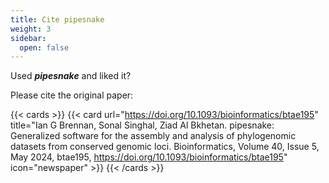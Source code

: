 ```yaml
---
title: Cite pipesnake
weight: 3
sidebar:
  open: false
---
```


Used ***pipesnake*** and liked it?

Please cite the original paper:

{{< cards >}}
{{< card url="https://doi.org/10.1093/bioinformatics/btae195" title="Ian G Brennan, Sonal Singhal, Ziad Al Bkhetan. pipesnake: Generalized software for the assembly and analysis of phylogenomic datasets from conserved genomic loci. Bioinformatics, Volume 40, Issue 5, May 2024, btae195, https://doi.org/10.1093/bioinformatics/btae195" icon="newspaper" >}}
{{< /cards >}}